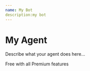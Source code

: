```yaml
---
name: My Bot
description:my bot
---
```


# My Agent

Describe what your agent does here...







Free with all Premium features

